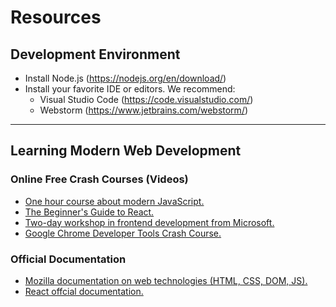 # Resources 

## Development Environment
- Install Node.js (https://nodejs.org/en/download/)
- Install your favorite IDE or editors. We recommend:
    - Visual Studio Code (https://code.visualstudio.com/)
    - Webstorm (https://www.jetbrains.com/webstorm/)
---
## Learning Modern Web Development

### Online Free Crash Courses (Videos)
- [One hour course about modern JavaScript.](https://www.youtube.com/watch?v=nZ1DMMsyVyI)
- [The Beginner's Guide to React.](https://egghead.io/courses/the-beginner-s-guide-to-react)
- [Two-day workshop in frontend development from Microsoft.](https://github.com/microsoft/frontend-bootcamp)
- [Google Chrome Developer Tools Crash Course.](https://www.youtube.com/watch?v=x4q86IjJFag)

### Official Documentation
- [Mozilla documentation on web technologies (HTML, CSS, DOM, JS).](https://developer.mozilla.org/en-US/docs/Web/javascript)
- [React offcial documentation.](https://reactjs.org/)
